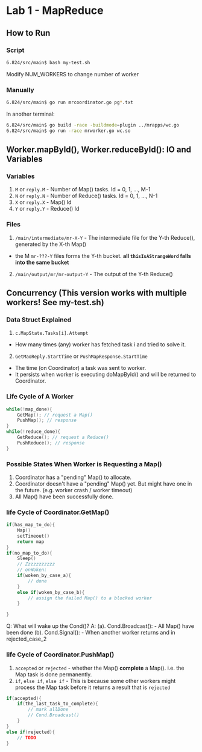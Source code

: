# Lab 1 - MapReduce 
## How to Run
### Script
```bash
6.824/src/main$ bash my-test.sh
```
Modify NUM_WORKERS to change number of worker

### Manually
```bash
6.824/src/main$ go run mrcoordinator.go pg*.txt
```
In another terminal:
```bash
6.824/src/main$ go build -race -buildmode=plugin ../mrapps/wc.go
6.824/src/main$ go run -race mrworker.go wc.so
```

## Worker.mapById(), Worker.reduceById(): IO and Variables 
### Variables
1. `M` or `reply.M` - Number of Map() tasks. Id = 0, 1, ..., M-1
2. `N` or `reply.N` - Number of Reduce() tasks. Id = 0, 1, ..., N-1
3. `X` or `reply.X` - Map() Id
4. `Y` or `reply.Y` - Reduce() Id

### Files
1. `/main/intermediate/mr-X-Y` - The intermediate file for the Y-th Reduce(), generated by the X-th Map()
- the M `mr-???-Y` files forms the Y-th bucket. **all `thisIsAStrangeWord` falls into the same bucket**
2. `/main/output/mr/mr-output-Y` - The output of the Y-th Reduce()


## Concurrency (This version works with multiple workers! See my-test.sh)
### Data Struct Explained
1. `c.MapState.Tasks[i].Attempt`
- How many times (any) worker has fetched task i and tried to solve it.
2. `GetMaoReply.StartTime` or `PushMapResponse.StartTime`
- The time (on Coordinator) a task was sent to worker.
- It persists when worker is executing doMapById() and will be returned to Coordinator.
	



### Life Cycle of A Worker
```C
while(!map_done){
    GetMap(); // request a Map()
    PushMap(); // response
}
while(!reduce_done){
    GetReduce(); // request a Reduce()
    PushReduce(); // response
}
``` 

### Possible States When Worker is Requesting a Map()
1. Coordinator has a "pending" Map() to allocate.
2. Coordinator doesn't have a "pending" Map() yet. But might have one in the future. (e.g. worker crash / worker timeout)
3. All Map() have been successfully done.

### life Cycle of Coordinator.GetMap()
```C
if(has_map_to_do){
    Map()
    setTimeout()
    return map
} 
if(no_map_to_do){
    Sleep()
    // Zzzzzzzzzzz
    // onWoken:
    if(woken_by_case_a){
        // done
    }
    else if(woken_by_case_b){
        // assign the failed Map() to a blocked worker
    }

}
```
Q: What will wake up the Cond()?
A:
    (a). Cond.Broadcast():
        - All Map() have been done
    (b). Cond.Signal():
        - When another worker returns and in rejected_case_2

### life Cycle of Coordinator.PushMap()
1. `accepted` or `rejected` - whether the Map() **complete** a Map(). i.e. the Map task is done permanently.
2. `if`, `else if`, `else if` - This is because some other workers might process the Map task before it returns a result that is `rejected`
```C
if(accepted){
    if(the_last_task_to_complete){
        // mark allDone
        // Cond.Broadcast() 
    } 
} 
else if(rejected){
    // TODO
}

```


